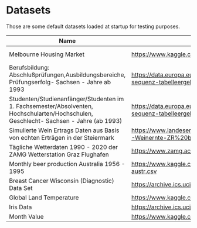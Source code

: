 # Datasets

Those are some default datasets loaded at startup for testing purposes.

| Name                                                                                                                                  | Url                                                                                                                                                                 | File(s)                                                       | 
|---------------------------------------------------------------------------------------------------------------------------------------|---------------------------------------------------------------------------------------------------------------------------------------------------------------------|---------------------------------------------------------------|
| Melbourne Housing Market                                                                                                              | https://www.kaggle.com/anthonypino/melbourne-housing-market                                                                                                         | * MELBOURNE_HOUSE_PRICES_LESS.cs * Melbourne_housing_FULL.csv | 
| Berufsbildung: Abschlußprüfungen,Ausbildungsbereiche, Prüfungserfolg- Sachsen - Jahre ab 1993                                         | https://data.europa.eu/data/datasets/https-www-statistik-sachsen-de-genonline-online-sequenz-tabelleergebnis-selectionname-21211-003z-regionalschluessel-?locale=en | 21211-003Z.csv                                                |
| Studenten/Studienanfänger/Studenten im 1. Fachsemester/Absolventen, Hochschularten/Hochschulen, Geschlecht- Sachsen - Jahre (ab 1993) | https://data.europa.eu/data/datasets/https-www-statistik-sachsen-de-genonline-online-sequenz-tabelleergebnis-selectionname-21311-001z-regionalschluessel-?locale=en | 21311-001Z.csv                                                | 
| Simulierte Wein Ertrags Daten aus Basis von echten Erträgen in der Steiermark                                                         | https://www.landesentwicklung.steiermark.at/cms/dokumente/12658776_142970621/40cf9fa0/7-Weinernte-ZR%20bis%2020.pdf                                                 | simulated-vine-yield-styria.xlsx                              | 
| Tägliche Wetterdaten 1990 - 2020 der ZAMG Wetterstation Graz Flughafen                                                                | https://www.zamg.ac.at/cms/de/klima/klimauebersichten/jahrbuch                                                                                                      | ZAMG/Steiermark/Graz_Flughafen/ZAMG_Jahrbuch_*.csv            | 
| Monthly beer production Australia 1956 - 1995                                                                                         | https://www.kaggle.com/shenba/time-series-datasets?select=monthly-beer-production-in-austr.csv                                                                      | monthly-beer-production-in-australia.csv                      |
| Breast Cancer Wisconsin (Diagnostic) Data Set                                                                                         | https://archive.ics.uci.edu/ml/datasets/Breast+Cancer+Wisconsin+(Diagnostic)                                                                                        | wdbc.csv                                                      |
| Global Land Temperature                                                                                                               | https://www.kaggle.com/sohelranaccselab/global-climate-change?select=GlobalTemperatures.csv                                                                         | GlobalLandTemperatures_GlobalTemperatures.csv                 |
| Iris Data                                                                                                                             | https://archive.ics.uci.edu/ml/datasets/Iris                                                                                                                        | iris.csv                                                      |
| Month Value                                                                                                                           | https://www.kaggle.com/podsyp/time-series-starter-dataset?select=Month_Value_1.csv                                                                                  | Month_Value_1.csv                                             |


